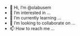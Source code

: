 - 👋 Hi, I’m @olabusem
- 👀 I’m interested in ...
- 🌱 I’m currently learning ...
- 💞️ I’m looking to collaborate on ...
- 📫 How to reach me ...

<!---
olabusem/olabusem is a ✨ special ✨ repository because its `README.md` (this file) appears on your GitHub profile.
You can click the Preview link to take a look at your changes.
--->
